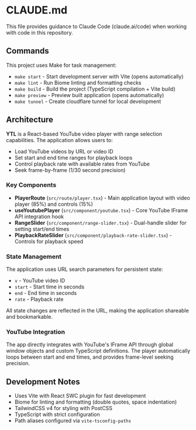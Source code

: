 # CLAUDE.md

This file provides guidance to Claude Code (claude.ai/code) when working with code in this repository.

## Commands

This project uses Make for task management:

- `make start` - Start development server with Vite (opens automatically)
- `make lint` - Run Biome linting and formatting checks
- `make build` - Build the project (TypeScript compilation + Vite build)
- `make preview` - Preview built application (opens automatically)
- `make tunnel` - Create cloudflare tunnel for local development

## Architecture

**YTL** is a React-based YouTube video player with range selection capabilities. The application allows users to:
- Load YouTube videos by URL or video ID
- Set start and end time ranges for playback loops
- Control playback rate with available rates from YouTube
- Seek frame-by-frame (1/30 second precision)

### Key Components

- **PlayerRoute** (`src/route/player.tsx`) - Main application layout with video player (85%) and controls (15%)
- **useYoutubePlayer** (`src/component/youtube.tsx`) - Core YouTube IFrame API integration hook
- **RangeSlider** (`src/component/range-slider.tsx`) - Dual-handle slider for setting start/end times
- **PlaybackRateSlider** (`src/component/playback-rate-slider.tsx`) - Controls for playback speed

### State Management

The application uses URL search parameters for persistent state:
- `v` - YouTube video ID
- `start` - Start time in seconds
- `end` - End time in seconds  
- `rate` - Playback rate

All state changes are reflected in the URL, making the application shareable and bookmarkable.

### YouTube Integration

The app directly integrates with YouTube's IFrame API through global window objects and custom TypeScript definitions. The player automatically loops between start and end times, and provides frame-level seeking precision.

## Development Notes

- Uses Vite with React SWC plugin for fast development
- Biome for linting and formatting (double quotes, space indentation)
- TailwindCSS v4 for styling with PostCSS
- TypeScript with strict configuration
- Path aliases configured via `vite-tsconfig-paths`
